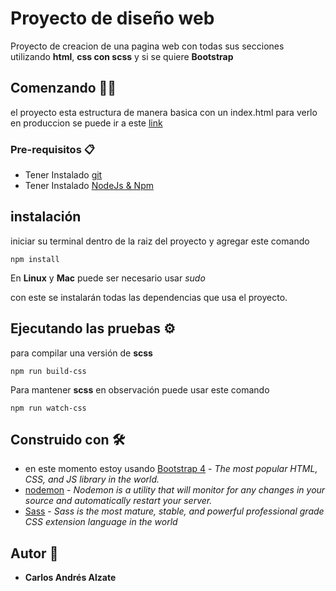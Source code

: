 # Proyecto de diseño web

Proyecto de creacion de una pagina web con todas sus secciones utilizando **html**, **css con scss** y si se quiere
**Bootstrap**

## Comenzando 🐱‍👤

el proyecto esta estructura de manera basica con un index.html para verlo en produccion se puede ir a este
[link](http://proyecto.carlosalzate.xyz/)

### Pre-requisitos 📋

- Tener Instalado [git](https://git-scm.com/downloads)
- Tener Instalado [NodeJs & Npm](https://nodejs.org/es/)

## instalación

iniciar su terminal dentro de la raiz del proyecto y agregar este comando

```
npm install
```

En **Linux** y **Mac** puede ser necesario usar _sudo_

con este se instalarán todas las dependencias que usa el proyecto.

## Ejecutando las pruebas ⚙

para compilar una versión de **scss**

```
npm run build-css
```

Para mantener **scss** en observación puede usar este comando

```
npm run watch-css
```

## Construido con 🛠

- en este momento estoy usando [Bootstrap 4](https://getbootstrap.com/) - _The most popular HTML, CSS, and JS library in
  the world._
- [nodemon](https://nodemon.io/) - _Nodemon is a utility that will monitor for any changes in your source and
  automatically restart your server._
- [Sass](https://sass-lang.com/) - _Sass is the most mature, stable, and powerful professional grade CSS extension
  language in the world_

## Autor 🎼

- **Carlos Andrés Alzate**
